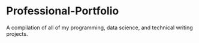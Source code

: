 # Professional-Portfolio
A compilation of all of my programming, data science, and technical writing projects.
